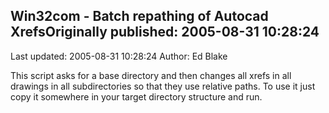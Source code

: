 ## Win32com - Batch repathing of Autocad XrefsOriginally published: 2005-08-31 10:28:24 
Last updated: 2005-08-31 10:28:24 
Author: Ed Blake 
 
This script asks for a base directory and then changes all xrefs in all drawings in all subdirectories so that they use relative paths.  To use it just copy it somewhere in your target directory structure and run.